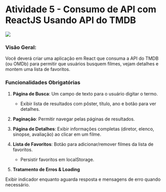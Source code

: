 # Atividade 5 - Consumo de API com ReactJS Usando API do TMDB

![](https://www.themoviedb.org/assets/2/v4/logos/v2/blue_short-8e7b30f73a4020692ccca9c88bafe5dcb6f8a62a4c6bc55cd9ba82bb2cd95f6c.svg)
### Visão Geral: 
Você deverá criar uma aplicação em React que consuma a API do TMDB (ou OMDb) para permitir que usuários busquem filmes, vejam detalhes e montem uma lista de favoritos.

### Funcionalidades Obrigatórias

1. **Página de Busca**:
    Um campo de texto para o usuário digitar o termo.

    * Exibir lista de resultados com pôster, título, ano e botão para ver detalhes.

2. **Paginação**: 
    Permitir navegar pelas páginas de resultados.

3. **Página de Detalhes**: 
    Exibir informações completas (diretor, elenco, sinopse, avaliação) ao clicar em um filme.

4. **Lista de Favoritos**: 
    Botão para adicionar/remover filmes da lista de favoritos.

    * Persistir favoritos em localStorage.

5. **Tratamento de Erros & Loading**

Exibir indicador enquanto aguarda resposta e mensagens de erro quando necessário.